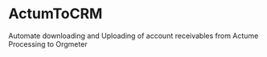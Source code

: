 # ActumToCRM
 Automate downloading and Uploading of account receivables from Actume Processing to Orgmeter
